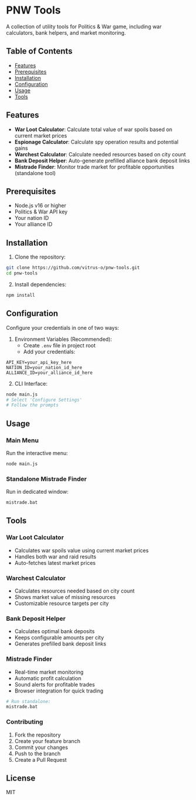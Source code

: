 # PNW Tools

A collection of utility tools for Politics & War game, including war calculators, bank helpers, and market monitoring.

## Table of Contents
- [Features](#features)
- [Prerequisites](#prerequisites)
- [Installation](#installation)
- [Configuration](#configuration)
- [Usage](#usage)
- [Tools](#tools)

## Features
- **War Loot Calculator**: Calculate total value of war spoils based on current market prices
- **Espionage Calculator**: Calculate spy operation results and potential gains
- **Warchest Calculator**: Calculate needed resources based on city count
- **Bank Deposit Helper**: Auto-generate prefilled alliance bank deposit links
- **Mistrade Finder**: Monitor trade market for profitable opportunities (standalone tool)

## Prerequisites
- Node.js v16 or higher
- Politics & War API key
- Your nation ID
- Your alliance ID

## Installation
1. Clone the repository:
```bash
git clone https://github.com/vitrus-o/pnw-tools.git
cd pnw-tools
```

2. Install dependencies:
```bash
npm install
```

## Configuration
Configure your credentials in one of two ways:

1. Environment Variables (Recommended):
   - Create `.env` file in project root
   - Add your credentials:
```plaintext
API_KEY=your_api_key_here
NATION_ID=your_nation_id_here
ALLIANCE_ID=your_alliance_id_here
```

2. CLI Interface:
```bash
node main.js
# Select 'Configure Settings'
# Follow the prompts
```

## Usage

### Main Menu
Run the interactive menu:
```bash
node main.js
```

### Standalone Mistrade Finder
Run in dedicated window:
```bash
mistrade.bat
```

## Tools

### War Loot Calculator
- Calculates war spoils value using current market prices
- Handles both war and raid results
- Auto-fetches latest market prices

### Warchest Calculator
- Calculates resources needed based on city count
- Shows market value of missing resources
- Customizable resource targets per city

### Bank Deposit Helper
- Calculates optimal bank deposits
- Keeps configurable amounts per city
- Generates prefilled bank deposit links

### Mistrade Finder
- Real-time market monitoring
- Automatic profit calculation
- Sound alerts for profitable trades
- Browser integration for quick trading
```bash
# Run standalone:
mistrade.bat
```

### Contributing
1. Fork the repository
2. Create your feature branch
3. Commit your changes
4. Push to the branch
5. Create a Pull Request

## License
MIT